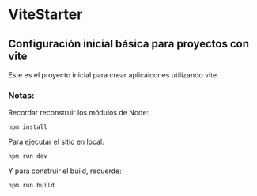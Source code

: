 # ViteStarter
## Configuración inicial básica para proyectos con vite

Este es el proyecto inicial para crear 
aplicaicones utilizando vite.

### Notas:
Recordar reconstruir los módulos de Node:
```
npm install
```

Para ejecutar el sitio en local:
```
npm run dev
```

Y para construir el build, recuerde:
```
npm run build
```